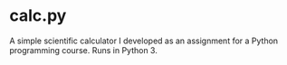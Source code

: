 # calc.py
A simple scientific calculator I developed as an assignment for a Python programming course. Runs in Python 3.
